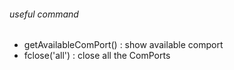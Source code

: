 ###### useful command
- getAvailableComPort() : show available comport
- fclose('all') : close all the ComPorts